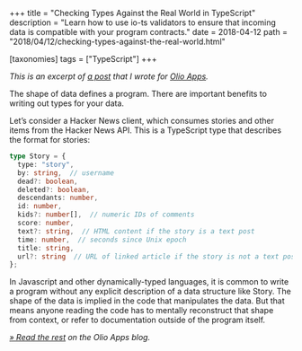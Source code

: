 +++
title = "Checking Types Against the Real World in TypeScript"
description = "Learn how to use io-ts validators to ensure that incoming data is compatible with your program contracts."
date = 2018-04-12
path = "2018/04/12/checking-types-against-the-real-world.html"

[taxonomies]
tags = ["TypeScript"]
+++

_This is an excerpt of [a post][original] that I wrote for [Olio Apps][]._

The shape of data defines a program. There are important benefits to writing out
types for your data.

Let’s consider a Hacker News client, which consumes stories and other items from
the Hacker News API. This is a TypeScript type that describes the format for
stories:

```ts
type Story = {
  type: "story",
  by: string,  // username
  dead?: boolean,
  deleted?: boolean,
  descendants: number,
  id: number,
  kids?: number[],  // numeric IDs of comments
  score: number,
  text?: string,  // HTML content if the story is a text post
  time: number,  // seconds since Unix epoch
  title: string,
  url?: string  // URL of linked article if the story is not a text post
};
```

In Javascript and other dynamically-typed languages, it is common to write
a program without any explicit description of a data structure like Story. The
shape of the data is implied in the code that manipulates the data. But that
means anyone reading the code has to mentally reconstruct that shape from
context, or refer to documentation outside of the program itself.

_[» Read the rest][original] on the Olio Apps blog._

[original]: https://www.olioapps.com/blog/checking-types-real-world-typescript/
[Olio Apps]: https://www.olioapps.com/
